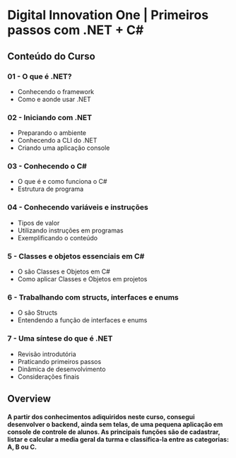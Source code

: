 # Digital Innovation One | Primeiros passos com .NET + C#

## Conteúdo do Curso
### 01 - O que é .NET?
- Conhecendo o framework
- Como e aonde usar .NET

### 02 - Iniciando com .NET
- Preparando o ambiente
- Conhecendo a CLI do .NET
- Criando uma aplicação console

### 03 - Conhecendo o C#
- O que é e como funciona o C#
- Estrutura de programa

### 04 - Conhecendo variáveis e instruções
- Tipos de valor
- Utilizando instruções em programas
- Exemplificando o conteúdo

### 5 - Classes e objetos essenciais em C#
- O são Classes e Objetos em C#
- Como aplicar Classes e Objetos em projetos

### 6 - Trabalhando com structs, interfaces e enums
- O são Structs
- Entendendo a função de interfaces e enums

### 7 - Uma síntese do que é .NET
- Revisão introdutória
- Praticando primeiros passos
- Dinâmica de desenvolvimento
- Considerações finais

## Overview
#### A partir dos conhecimentos adiquiridos neste curso, consegui desenvolver o backend, ainda sem telas, de uma pequena aplicação em console de controle de alunos. As principais funções são de cadastrar, listar e calcular a media geral da turma e classifica-la entre as categorias: A, B ou C.
